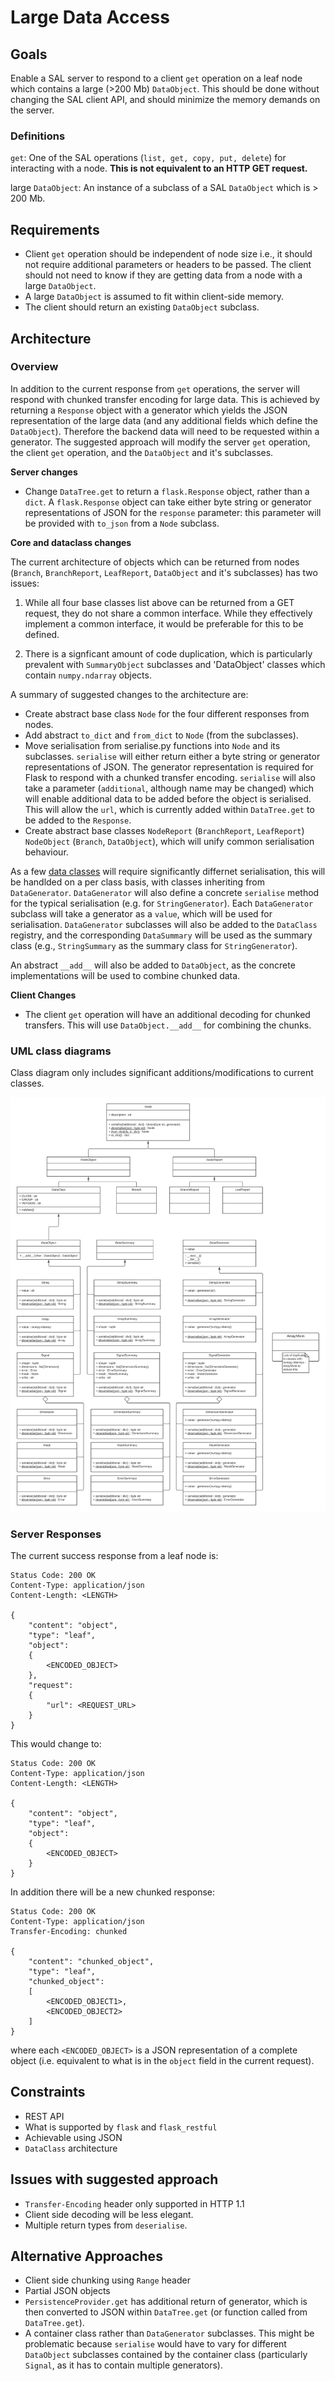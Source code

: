 # Large Data Access

## Goals

Enable a SAL server to respond to a client `get` operation on a leaf node which contains a large (>200 Mb) `DataObject`.  This should be done without changing the SAL client API, and should minimize the memory demands on the server.

### Definitions
`get`: One of the SAL operations (`list, get, copy, put, delete`) for interacting with a node.  **This is not equivalent to an HTTP GET request.**

large `DataObject`: An instance of a subclass of a SAL `DataObject` which is > 200 Mb.

## Requirements

- Client `get` operation should be independent of node size i.e., it should not require additional parameters or headers to be passed.  The client should not need to know if they are getting data from a node with a large `DataObject`. 
- A large `DataObject` is assumed to fit within client-side memory.
- The client should return an existing `DataObject` subclass.

## Architecture

### Overview
In addition to the current response from `get` operations, the server will respond with chunked transfer encoding for large data.  This is achieved by returning a `Response` object with a generator which yields the JSON representation of the large data (and any additional fields which define the `DataObject`).  Therefore the backend data will need to be requested within a generator.  The suggested approach will modify the server `get` operation, the client `get` operation, and the `DataObject` and it's subclasses.

**Server changes**

- Change `DataTree.get` to return a `flask.Response` object, rather than a `dict`.  A `flask.Response` object can take either byte string or generator representations of JSON for the `response` parameter: this parameter will be provided with `to_json` from a `Node` subclass.

**Core and dataclass changes**

The current architecture of objects which can be returned from nodes (`Branch`, `BranchReport`, `LeafReport`, `DataObject` and it's subclasses) has two issues:
    
1. While all four base classes list above can be returned from a GET request, they do not share a common interface.  While they effectively implement a common interface, it would be preferable for this to be defined.

2. There is a signficant amount of code duplication, which is particularly prevalent with `SummaryObject` subclasses and 'DataObject' classes which contain `numpy.ndarray` objects.

A summary of suggested changes to the architecture are:

- Create abstract base class `Node` for the four different responses from nodes.
- Add abstract `to_dict` and `from_dict` to `Node` (from the subclasses).
- Move serialisation from serialise.py functions into `Node` and its subclasses.  `serialise` will either return either a byte string or generator representations of JSON. The generator representation is required for Flask to respond with a chunked transfer encoding.  `serialise` will also take a parameter (`additional`, although name may be changed) which will enable additional data to be added before the object is serialised.  This will allow the `url`, which is currently added within `DataTree.get` to be added to the `Response`.
- Create abstract base classes `NodeReport` (`BranchReport`, `LeafReport`) `NodeObject` (`Branch`, `DataObject`), which will unify common serialisation behaviour.

As a few [data classes](https://simple-access-layer.github.io/documentation/datamodel/dataclasses.html) will require significantly differnet serialisation, this will be handlded on a per class basis, with classes inheriting from `DataGenerator`.  `DataGenerator` will also define a concrete `serialise` method for the typical serialisation (e.g. for `StringGenerator`).  Each `DataGenerator` subclass will take a generator as a `value`, which will be used for serialisation.  `DataGenerator` subclasses will also be added to the `DataClass` registry, and the corresponding `DataSummary` will be used as the summary class (e.g., `StringSummary` as the summary class for `StringGenerator`).

An abstract `__add__` will also be added to `DataObject`, as the concrete implementations will be used to combine chunked data.

**Client Changes**

- The client `get` operation will have an additional decoding for chunked transfers.  This will use `DataObject.__add__` for combining the chunks. 

### UML class diagrams

Class diagram only includes significant additions/modifications to current classes.

![SAL Node Class Diagram](../files/SAL_Node_Class_Digram.jpeg)

### Server Responses

The current success response from a leaf node is:

```http
Status Code: 200 OK
Content-Type: application/json
Content-Length: <LENGTH>

{
    "content": "object",
    "type": "leaf",
    "object":
    {
        <ENCODED_OBJECT>
    },
    "request":
    {
        "url": <REQUEST_URL>
    }
}
```

This would change to:

```http
Status Code: 200 OK
Content-Type: application/json
Content-Length: <LENGTH>

{
    "content": "object",
    "type": "leaf",
    "object":
    {
        <ENCODED_OBJECT>
    }
}
```

In addition there will be a new chunked response:

```http
Status Code: 200 OK
Content-Type: application/json
Transfer-Encoding: chunked

{
    "content": "chunked_object",
    "type": "leaf",
    "chunked_object":
    [
        <ENCODED_OBJECT1>,
        <ENCODED_OBJECT2>
    ]
}
```
where each `<ENCODED_OBJECT>` is a JSON representation of a complete object (i.e. equivalent to what is in the `object` field in the current request).


## Constraints

- REST API
- What is supported by `flask` and `flask_restful`
- Achievable using JSON
- `DataClass` architecture

## Issues with suggested approach

- `Transfer-Encoding` header only supported in HTTP 1.1
- Client side decoding will be less elegant.
- Multiple return types from `deserialise`.

## Alternative Approaches

- Client side chunking using `Range` header
- Partial JSON objects
- `PersistenceProvider.get` has additional return of generator, which is then converted to JSON within `DataTree.get` (or function called from `DataTree.get`).
- A container class rather than `DataGenerator` subclasses.  This might be problematic because `serialise` would have to vary for different `DataObject` subclasses contained by the container class (particularly `Signal`, as it has to contain multiple generators).  

